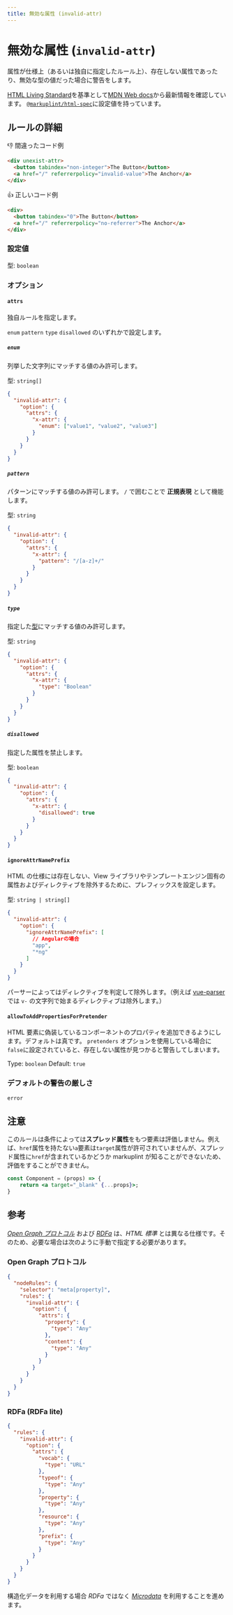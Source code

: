 ```yaml
---
title: 無効な属性 (invalid-attr)
---
```


# 無効な属性 (`invalid-attr`)

属性が仕様上（あるいは独自に指定したルール上）、存在しない属性であったり、無効な型の値だった場合に警告をします。

[HTML Living Standard](https://momdo.github.io/html/)を基準として[MDN Web docs](https://developer.mozilla.org/ja/docs/Web/HTML)から最新情報を確認しています。 [`@markuplint/html-spec`](https://github.com/markuplint/markuplint/tree/main/packages/%40markuplint/html-spec/src/attributes)に設定値を持っています。

## ルールの詳細

👎 間違ったコード例

```html
<div unexist-attr>
  <button tabindex="non-integer">The Button</button>
  <a href="/" referrerpolicy="invalid-value">The Anchor</a>
</div>
```

👍 正しいコード例

```html
<div>
  <button tabindex="0">The Button</button>
  <a href="/" referrerpolicy="no-referrer">The Anchor</a>
</div>
```

### 設定値

型: `boolean`

### オプション

#### `attrs`

独自ルールを指定します。

`enum` `pattern` `type` `disallowed` のいずれかで設定します。

##### `enum`

列挙した文字列にマッチする値のみ許可します。

型: `string[]`

```json
{
  "invalid-attr": {
    "option": {
      "attrs": {
        "x-attr": {
          "enum": ["value1", "value2", "value3"]
        }
      }
    }
  }
}
```

##### `pattern`

パターンにマッチする値のみ許可します。 `/` で囲むことで **正規表現** として機能します。

型: `string`

```json
{
  "invalid-attr": {
    "option": {
      "attrs": {
        "x-attr": {
          "pattern": "/[a-z]+/"
        }
      }
    }
  }
}
```

##### `type`

指定した[型](https://markuplint.dev/types)にマッチする値のみ許可します。

型: `string`

```json
{
  "invalid-attr": {
    "option": {
      "attrs": {
        "x-attr": {
          "type": "Boolean"
        }
      }
    }
  }
}
```

##### `disallowed`

指定した属性を禁止します。

型: `boolean`

```json
{
  "invalid-attr": {
    "option": {
      "attrs": {
        "x-attr": {
          "disallowed": true
        }
      }
    }
  }
}
```

#### `ignoreAttrNamePrefix`

HTML の仕様には存在しない、View ライブラリやテンプレートエンジン固有の属性およびディレクティブを除外するために、プレフィックスを設定します。

型: `string | string[]`

```json
{
  "invalid-attr": {
    "option": {
      "ignoreAttrNamePrefix": [
        // Angularの場合
        "app",
        "*ng"
      ]
    }
  }
}
```

パーサーによってはディレクティブを判定して除外します。（例えば [vue-parser](https://github.com/markuplint/markuplint/tree/main/packages/@markuplint/vue-parser) では `v-` の文字列で始まるディレクティブは除外します。）

#### `allowToAddPropertiesForPretender`

HTML 要素に偽装しているコンポーネントのプロパティを追加できるようにします。デフォルトは真です。
`pretenders` オプションを使用している場合に`false`に設定されていると、存在しない属性が見つかると警告してしまいます。

Type: `boolean`
Default: `true`

### デフォルトの警告の厳しさ

`error`

## 注意

このルールは条件によっては**スプレッド属性**をもつ要素は評価しません。例えば、`href`属性を持たない`a`要素は`target`属性が許可されていませんが、スプレッド属性に`href`が含まれているかどうか markuplint が知ることができないため、評価をすることができません。

```jsx
const Component = (props) => {
	return <a target="_blank" {...props}>;
}
```

## 参考

_[Open Graph プロトコル](https://ogp.me/)_ および _[RDFa](https://rdfa.info/)_ は、_HTML 標準_ とは異なる仕様です。そのため、必要な場合は次のように手動で指定する必要があります。

### Open Graph プロトコル

```json
{
  "nodeRules": {
    "selector": "meta[property]",
    "rules": {
      "invalid-attr": {
        "option": {
          "attrs": {
            "property": {
              "type": "Any"
            },
            "content": {
              "type": "Any"
            }
          }
        }
      }
    }
  }
}
```

### RDFa (RDFa lite)

```json
{
  "rules": {
    "invalid-attr": {
      "option": {
        "attrs": {
          "vocab": {
            "type": "URL"
          },
          "typeof": {
            "type": "Any"
          },
          "property": {
            "type": "Any"
          },
          "resource": {
            "type": "Any"
          },
          "prefix": {
            "type": "Any"
          }
        }
      }
    }
  }
}
```

構造化データを利用する場合 _RDFa_ ではなく _[Microdata](https://developer.mozilla.org/en-US/docs/Web/HTML/Microdata)_ を利用することを進めます。
